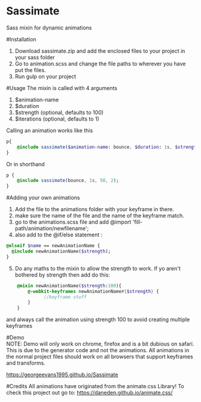 # Sassimate
Sass mixin for dynamic animations<br>

#Installation

1. Download sassimate.zip and add the enclosed files to your project in your sass folder<br>
2. Go to animation.scss and change the file paths to wherever you have put the files.<br>
3. Run gulp on your project<br>

#Usage
The mixin is called with 4 arguments<br>

1. $animation-name<br>
2. $duration<br>
3. $strength (optional, defaults to 100)<br>
4. $iterations (optional, defaults to 1)<br>

Calling an animation works like this<br>
```sass
p{
    @include sassimate($animation-name: bounce, $duration: 1s, $strength: 50, $iterations: 2);
}
```
Or in shorthand<br>
```sass
p {
    @include sassimate(bounce, 1s, 50, 2);
}
```
#Adding your own animations
1. Add the file to the animations folder with your keyframe in there.<br>
2. make sure the name of the file and the name of the keyframe match.<br>
3. go to the animations.scss file and add @import 'fill-path/animation/newfilename';<br>
4. also add to the @if/else statement :<br>
```sass
@elseif $name == newAnimationName {
  @include newAnimationName($strength);
}
```
5. Do any maths to the mixin to allow the strength to work. If yo aren't bothered by strength then add do this:<br>
```sass
    @mixin newAnimationName($strength:100){
        @-webkit-keyframes newAnimationName#{$strength} {
              //keyframe stuff
        }
    }
```
and always call the animation using strength 100 to avoid creating multiple keyframes<br>


#Demo<br>
NOTE: Demo will only work on chrome, firefox and is a bit dubious on safari. This is due to the generator code and not the animations. All animations in the normal project files should work on all browsers that support keyframes and transforms.<br>

https://georgeevans1995.github.io/Sassimate<br>

#Credits
All animations have originated from the animate.css Library! To check this project out go to:
https://daneden.github.io/animate.css/
